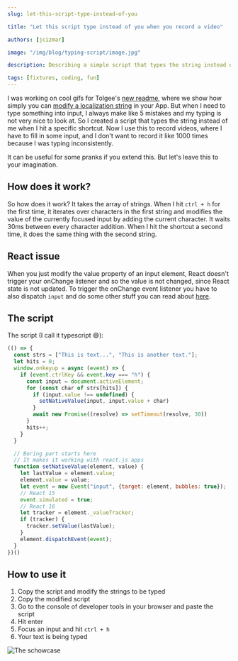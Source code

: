 ```yaml
---
slug: let-this-script-type-instead-of-you

title: "Let this script type instead of you when you record a video"

authors: [jcizmar]

image: "/img/blog/typing-script/image.jpg"

description: Describing a simple script that types the string instead of me when I hit a specific shortcut. Now I use this to record videos, when I have to fill in an input

tags: [fixtures, coding, fun]
---
```


I was working on cool gifs for Tolgee's [new readme](https://github.com/tolgee/tolgee-platform/blob/main/README.md),
where we show how simply you can [modify a localization string](/blog/in-context-production) in your App. But when I need to type something into input,
I always make like 5 mistakes and my typing is not very nice to look at. So I created a script that types the string
instead of me when I hit a specific shortcut. Now I use this to record videos, where I have to fill in some input, and I
don't want to record it like 1000 times because I was typing inconsistently.

It can be useful for some pranks if you extend this. But let's leave this to your imagination.

<!--truncate-->

## How does it work?

So how does it work? It takes the array of strings. When I hit `ctrl + h` for the first time, it iterates over
characters in the first string and modifies the value of the currently focused input by adding the current character. It waits 30ms
between every character addition. When I hit the shortcut a second time, it does the same thing with the second string.

## React issue

When you just modify the value property of an input element, React doesn't trigger your onChange listener and so the value is not changed,
since React state is not updated. To trigger the onChange event listener you have to also dispatch `input` and do some
other stuff you can read
about [here](https://stackoverflow.com/questions/30683628/react-js-setting-value-of-input/52486921#52486921).

## The script

The script (I call it typescript 😄):
```js
(() => {
  const strs = ["This is text...", "This is another text."];
  let hits = 0;
  window.onkeyup = async (event) => {
    if (event.ctrlKey && event.key === "h") {
      const input = document.activeElement;
      for (const char of strs[hits]) {
        if (input.value !== undefined) {
          setNativeValue(input, input.value + char)
        }
        await new Promise((resolve) => setTimeout(resolve, 30))
      }
      hits++;
    }
  }

  // Boring part starts here
  // It makes it working with react.js apps
  function setNativeValue(element, value) {
    let lastValue = element.value;
    element.value = value;
    let event = new Event("input", {target: element, bubbles: true});
    // React 15
    event.simulated = true;
    // React 16
    let tracker = element._valueTracker;
    if (tracker) {
      tracker.setValue(lastValue);
    }
    element.dispatchEvent(event);
  }
})()
```

## How to use it

1. Copy the script and modify the strings to be typed
2. Copy the modified script
3. Go to the console of developer tools in your browser and paste the script
4. Hit enter
5. Focus an input and hit `ctrl + h`
6. Your text is being typed

![The schowcase](/img/blog/typing-script/show.gif)

